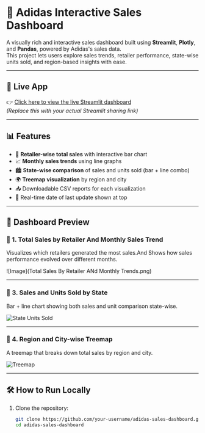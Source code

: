# 👟 Adidas Interactive Sales Dashboard

A visually rich and interactive sales dashboard built using **Streamlit**, **Plotly**, and **Pandas**, powered by Adidas's sales data.  
This project lets users explore sales trends, retailer performance, state-wise units sold, and region-based insights with ease.

---

## 🚀 Live App

👉 [Click here to view the live Streamlit dashboard](https://your-streamlit-link-here)  
_(Replace this with your actual Streamlit sharing link)_

---

## 📊 Features

- 📌 **Retailer-wise total sales** with interactive bar chart
- 📈 **Monthly sales trends** using line graphs
- 🏙️ **State-wise comparison** of sales and units sold (bar + line combo)
- 🌍 **Treemap visualization** by region and city
- 📥 Downloadable CSV reports for each visualization
- 📅 Real-time date of last update shown at top

---

## 📸 Dashboard Preview

### 🔹 1. Total Sales by Retailer And  Monthly Sales Trend
Visualizes which retailers generated the most sales.And Shows how sales performance evolved over different months.


![Image](Total Sales By Retailer ANd Monthly Trends.png)

---

### 🔹 3. Sales and Units Sold by State
Bar + line chart showing both sales and unit comparison state-wise.

![State Units Sold](Screenshot%202025-07-27%20143757.png)

---

### 🔹 4. Region and City-wise Treemap
A treemap that breaks down total sales by region and city.

![Treemap](Screenshot%202025-07-27%20143834.png)

---

## 🛠️ How to Run Locally

1. Clone the repository:
   ```bash
   git clone https://github.com/your-username/adidas-sales-dashboard.git
   cd adidas-sales-dashboard
